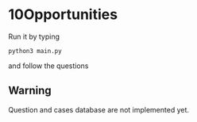 # 10Opportunities




Run it by typing 

    python3 main.py

and follow the questions 


## Warning 
Question and cases database are not implemented yet.

